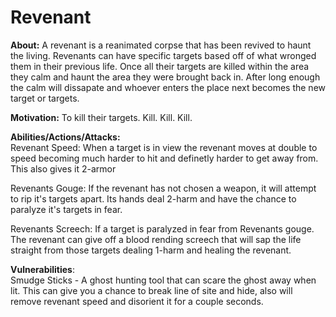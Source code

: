 # Revenant
  
**About:** 
A revenant is a reanimated corpse that has been revived to haunt the living. Revenants can have specific targets based off of what wronged them in their previous life. Once all their targets are killed within the area they calm and haunt the area they were brought back in. After long enough the calm will dissapate and whoever enters the place next becomes the new target or targets.
  
**Motivation:** 
To kill their targets. Kill. Kill. Kill.
  
**Abilities/Actions/Attacks:**  
Revenant Speed: When a target is in view the revenant moves at double to speed becoming much harder to hit and definetly harder to get away from. This also gives it 2-armor

Revenants Gouge: If the revenant has not chosen a weapon, it will attempt to rip it's targets apart. Its hands deal 2-harm and have the chance to paralyze it's targets in fear. 

Revenants Screech: If a target is paralyzed in fear from Revenants gouge. The revenant can give off a blood rending screech that will sap the life straight from those targets dealing 1-harm and healing the revenant.
  
**Vulnerabilities**:  
Smudge Sticks - A ghost hunting tool that can scare the ghost away when lit. This can give you a chance to break line of site and hide, also will remove revenant speed and disorient it for a couple seconds.